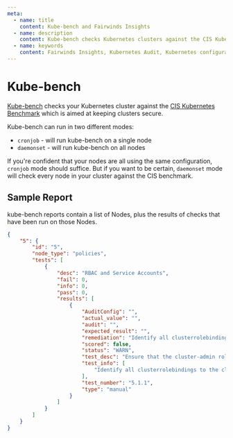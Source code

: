 ```yaml
---
meta:
  - name: title
    content: Kube-bench and Fairwinds Insights
  - name: description
    content: Kube-bench checks Kubernetes clusters against the CIS Kubernetes Benchmark
  - name: keywords
    content: Fairwinds Insights, Kubernetes Audit, Kubernetes configuration validation, open source, Kube-hunter, CIS Benchmark
---
```

# Kube-bench

[Kube-bench](https://github.com/aquasecurity/kube-bench/) checks your Kubernetes cluster against the
[CIS Kubernetes Benchmark](https://www.cisecurity.org/benchmark/kubernetes/) which
is aimed at keeping clusters secure.

Kube-bench can run in two different modes:
* `cronjob` - will run kube-bench on a single node
* `daemonset` - will run kube-bench on all nodes

If you're confident that your nodes are all using the same configuration, `cronjob` mode should
suffice. But if you want to be certain, `daemonset` mode will check every node in your cluster
against the CIS benchmark.

## Sample Report 
kube-bench reports contain a list of Nodes, plus the results of checks that have been run on those Nodes.
```json
{
    "5": {
        "id": "5",
        "node_type": "policies",
        "tests": [
            {
                "desc": "RBAC and Service Accounts",
                "fail": 0,
                "info": 0,
                "pass": 0,
                "results": [
                    {
                        "AuditConfig": "",
                        "actual_value": "",
                        "audit": "",
                        "expected_result": "",
                        "remediation": "Identify all clusterrolebindings to the cluster-admin role. Check if they are used and\nif they need this role or if they could use a role with fewer privileges.\nWhere possible, first bind users to a lower privileged role and then remove the\nclusterrolebinding to the cluster-admin role :\nkubectl delete clusterrolebinding [name]\n",
                        "scored": false,
                        "status": "WARN",
                        "test_desc": "Ensure that the cluster-admin role is only used where required (Not Scored)",
                        "test_info": [
                            "Identify all clusterrolebindings to the cluster-admin role. Check if they are used and\nif they need this role or if they could use a role with fewer privileges.\nWhere possible, first bind users to a lower privileged role and then remove the\nclusterrolebinding to the cluster-admin role :\nkubectl delete clusterrolebinding [name]\n"
                        ],
                        "test_number": "5.1.1",
                        "type": "manual"
                    }
                ]
            }
        ]
    }
}
```